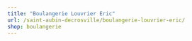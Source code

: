 ```yaml
---
title: "Boulangerie Louvrier Eric"
url: /saint-aubin-decrosville/boulangerie-louvrier-eric/
shop: boulangerie
---
```

